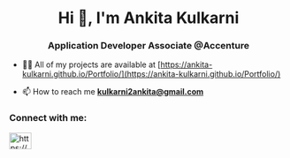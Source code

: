 <h1 align="center">Hi 👋, I'm Ankita Kulkarni</h1>
<h3 align="center">Application Developer Associate @Accenture</h3>

- 👨‍💻 All of my projects are available at [https://ankita-kulkarni.github.io/Portfolio/](https://ankita-kulkarni.github.io/Portfolio/)

- 📫 How to reach me **kulkarni2ankita@gmail.com**

<h3 align="left">Connect with me:</h3>
<p align="left">
<a href="https://linkedin.com/in/https://www.linkedin.com/in/ankita-kulkarni28" target="blank"><img align="center" src="https://raw.githubusercontent.com/rahuldkjain/github-profile-readme-generator/master/src/images/icons/Social/linked-in-alt.svg" alt="https://www.linkedin.com/in/ankita-kulkarni28" height="30" width="40" /></a>
</p>
